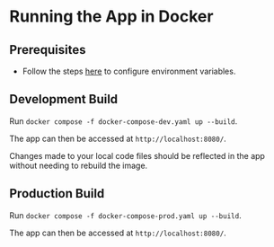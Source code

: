 # Running the App in Docker

## Prerequisites

- Follow the steps [here](environment-variables) to configure environment variables.

## Development Build

Run `docker compose -f docker-compose-dev.yaml up --build`.

The app can then be accessed at `http://localhost:8080/`.

Changes made to your local code files should be reflected in the app without needing to rebuild the image.

## Production Build

Run `docker compose -f docker-compose-prod.yaml up --build`.

The app can then be accessed at `http://localhost:8080/`.
